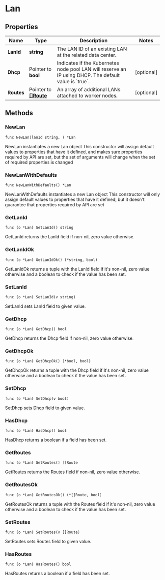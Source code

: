 # Lan

## Properties

|Name | Type | Description | Notes|
|------------ | ------------- | ------------- | -------------|
|**LanId** | **string** | The LAN ID of an existing LAN at the related data center.  | |
|**Dhcp** | Pointer to **bool** | Indicates if the Kubernetes node pool LAN will reserve an IP using DHCP. The default value is &#x60;true&#x60;.  | [optional] |
|**Routes** | Pointer to [**[]Route**](Route.md) | An array of additional LANs attached to worker nodes.  | [optional] |

## Methods

### NewLan

`func NewLan(lanId string, ) *Lan`

NewLan instantiates a new Lan object
This constructor will assign default values to properties that have it defined,
and makes sure properties required by API are set, but the set of arguments
will change when the set of required properties is changed

### NewLanWithDefaults

`func NewLanWithDefaults() *Lan`

NewLanWithDefaults instantiates a new Lan object
This constructor will only assign default values to properties that have it defined,
but it doesn't guarantee that properties required by API are set

### GetLanId

`func (o *Lan) GetLanId() string`

GetLanId returns the LanId field if non-nil, zero value otherwise.

### GetLanIdOk

`func (o *Lan) GetLanIdOk() (*string, bool)`

GetLanIdOk returns a tuple with the LanId field if it's non-nil, zero value otherwise
and a boolean to check if the value has been set.

### SetLanId

`func (o *Lan) SetLanId(v string)`

SetLanId sets LanId field to given value.


### GetDhcp

`func (o *Lan) GetDhcp() bool`

GetDhcp returns the Dhcp field if non-nil, zero value otherwise.

### GetDhcpOk

`func (o *Lan) GetDhcpOk() (*bool, bool)`

GetDhcpOk returns a tuple with the Dhcp field if it's non-nil, zero value otherwise
and a boolean to check if the value has been set.

### SetDhcp

`func (o *Lan) SetDhcp(v bool)`

SetDhcp sets Dhcp field to given value.

### HasDhcp

`func (o *Lan) HasDhcp() bool`

HasDhcp returns a boolean if a field has been set.

### GetRoutes

`func (o *Lan) GetRoutes() []Route`

GetRoutes returns the Routes field if non-nil, zero value otherwise.

### GetRoutesOk

`func (o *Lan) GetRoutesOk() (*[]Route, bool)`

GetRoutesOk returns a tuple with the Routes field if it's non-nil, zero value otherwise
and a boolean to check if the value has been set.

### SetRoutes

`func (o *Lan) SetRoutes(v []Route)`

SetRoutes sets Routes field to given value.

### HasRoutes

`func (o *Lan) HasRoutes() bool`

HasRoutes returns a boolean if a field has been set.


